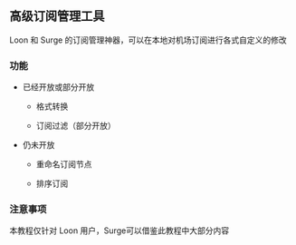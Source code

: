 ## 高级订阅管理工具

Loon 和 Surge 的订阅管理神器，可以在本地对机场订阅进行各式自定义的修改

### 功能

- 已经开放或部分开放

  - 格式转换

  - 订阅过滤（部分开放）

- 仍未开放

  - 重命名订阅节点

  - 排序订阅

### 注意事项

本教程仅针对 Loon 用户，Surge可以借鉴此教程中大部分内容